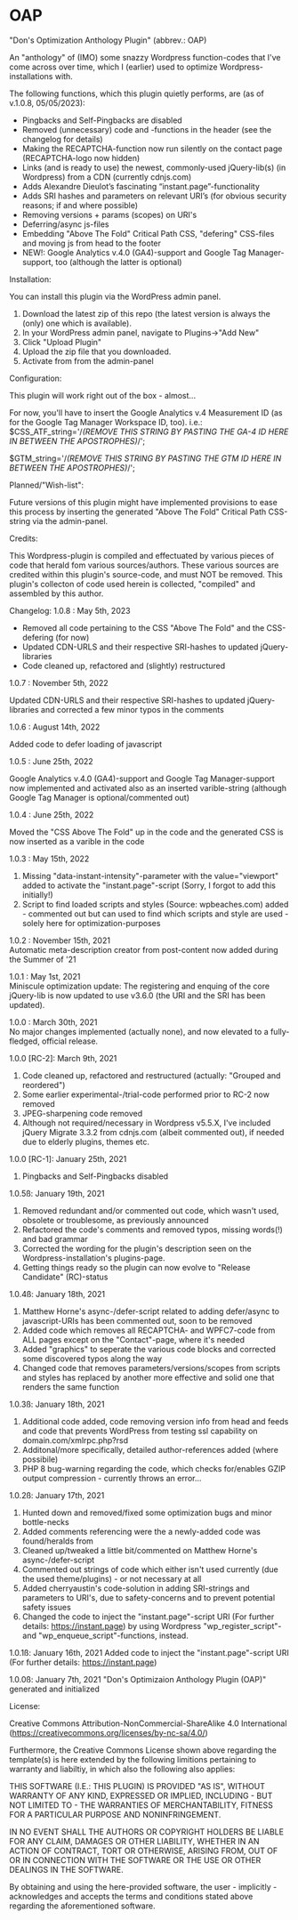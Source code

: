 # OAP
"Don's Optimization Anthology Plugin" (abbrev.: OAP)

An "anthology" of (IMO) some snazzy Wordpress function-codes that I've come across over time, which I (earlier) used to optimize Wordpress-installations with.

The following functions, which this plugin quietly performs, are (as of v.1.0.8, 05/05/2023):
- Pingbacks and Self-Pingbacks are disabled
- Removed (unnecessary) code and -functions in the header (see the changelog for details)
- Making the RECAPTCHA-function now run silently on the contact page (RECAPTCHA-logo now hidden)
- Links (and is ready to use) the newest, commonly-used jQuery-lib(s) (in Wordpress) from a CDN (currently cdnjs.com)
- Adds Alexandre Dieulot’s fascinating “instant.page”-functionality
- Adds SRI hashes and parameters on relevant URI’s (for obvious security reasons; if and where possible)
- Removing versions + params (scopes) on URI's
- Deferring/async js-files
- Embedding "Above The Fold" Critical Path CSS, "defering" CSS-files and moving js from head to the footer
- NEW!: Google Analytics v.4.0 (GA4)-support and Google Tag Manager-support, too (although the latter is optional)


Installation:

You can install this plugin via the WordPress admin panel.

1. Download the latest zip of this repo (the latest version is always the (only) one which is available).
2. In your WordPress admin panel, navigate to Plugins->"Add New"
3. Click "Upload Plugin"
4. Upload the zip file that you downloaded.
5. Activate from from the admin-panel

Configuration:

This plugin will work right out of the box - almost...

For now, you'll have to insert the Google Analytics v.4 Measurement ID (as for the Google Tag Manager Workspace ID, too).
i.e.: 
$CSS_ATF_string='/*(REMOVE THIS STRING BY PASTING THE GA-4 ID HERE IN BETWEEN THE APOSTROPHES)*/';

$GTM_string='/*(REMOVE THIS STRING BY PASTING THE GTM ID HERE IN BETWEEN THE APOSTROPHES)*/';


Planned/"Wish-list":

Future versions of this plugin might have implemented provisions to ease this process by inserting the generated "Above The Fold" Critical Path CSS-string via the admin-panel.

Credits:

This Wordpress-plugin is compiled and effectuated by various pieces of code that herald fom various sources/authors.
These various sources are credited within this plugin's source-code, and must NOT be removed. 
This plugin's collecton of code used herein is collected, "compiled" and assembled by this author.


Changelog:
1.0.8 : May 5th, 2023
- Removed all code pertaining to the CSS "Above The Fold" and the CSS-defering (for now)
- Updated CDN-URLS and their respective SRI-hashes to updated jQuery-libraries 
- Code cleaned up, refactored and (slightly) restructured

1.0.7 : November 5th, 2022

Updated CDN-URLS and their respective SRI-hashes to updated jQuery-libraries and corrected a few minor typos in the comments 

1.0.6 : August 14th, 2022

Added code to defer loading of javascript 

1.0.5 : June 25th, 2022

Google Analytics v.4.0 (GA4)-support and Google Tag Manager-support now implemented and activated also as an inserted varible-string (although Google Tag Manager is optional/commented out) 


1.0.4 : June 25th, 2022

Moved the "CSS Above The Fold" up in the code and the generated CSS is now inserted as a varible in the code 


1.0.3 : May 15th, 2022  
1. Missing "data-instant-intensity"-parameter with the value="viewport" added to activate the "instant.page"-script (Sorry, I forgot to add this initially!)
2. Script to find loaded scripts and styles (Source: wpbeaches.com) added - commented out but can used to find which scripts and style are used - solely here for optimization-purposes


1.0.2 : November 15th, 2021  
Automatic meta-description creator from post-content now added during the Summer of '21 

1.0.1 : May 1st, 2021  
Miniscule optimization update: The registering and enquing of the core jQuery-lib is now updated to use v3.6.0 (the URI and the SRI has been updated). 

1.0.0 : March 30th, 2021  
No major changes implemented (actually none), and now elevated to a fully-fledged, official release. 

1.0.0 [RC-2]: March 9th, 2021  
1. Code cleaned up, refactored and restructured (actually: "Grouped and reordered")
2. Some earlier experimental-/trial-code performed prior to RC-2 now removed 
3. JPEG-sharpening code removed
4. Although not required/necessary in Wordpress v5.5.X, I've included jQuery Migrate 3.3.2 from cdnjs.com (albeit commented out), if needed due to elderly plugins, themes etc. 

1.0.0 [RC-1]: January 25th, 2021  
1. Pingbacks and Self-Pingbacks disabled

1.0.5ß: January 19th, 2021
1. Removed redundant and/or commented out code, which wasn't used, obsolete or troublesome, as previously announced
2. Refactored the code's comments and removed typos, missing words(!) and bad grammar
3. Corrected the wording for the plugin's description seen on the Wordpress-installation's plugins-page.
4. Getting things ready so the plugin can now evolve to "Release Candidate" (RC)-status
 
1.0.4ß: January 18th, 2021
1. Matthew Horne's async-/defer-script related to adding defer/async to javascript-URIs has been commented out, soon to be removed
2. Added code which removes all RECAPTCHA- and WPFC7-code from ALL pages except on the "Contact"-page, where it's needed
3. Added "graphics" to seperate the various code blocks and corrected some discovered typos along the way
4. Changed code that removes parameters/versions/scopes from scripts and styles has replaced by another more effective and solid one that renders the same function
  
1.0.3ß: January 18th, 2021
1. Additional code added, code removing version info from head and feeds and code that prevents WordPress from testing ssl capability on domain.com/xmlrpc.php?rsd 
2. Additonal/more specifically, detailed author-references added (where possibile)
3. PHP 8 bug-warning regarding the code, which checks for/enables GZIP output compression - currently throws an error... 

1.0.2ß: January 17th, 2021
1. Hunted down and removed/fixed some optimization bugs and minor bottle-necks
2. Added comments referencing were the a newly-added code was found/heralds from
3. Cleaned up/tweaked a little bit/commented on Matthew Horne's async-/defer-script
4. Commented out strings of code which either isn't used currently (due the used theme/plugins) - or not necessary at all
5. Added cherryaustin's code-solution in adding SRI-strings and parameters to URI's, due to safety-concerns and to prevent potential safety issues
6. Changed the code to inject the "instant.page"-script URI (For further details: https://instant.page) by using Wordpress "wp_register_script"- and "wp_enqueue_script"-functions, instead.

1.0.1ß: January 16th, 2021
Added code to inject the "instant.page"-script URI (For further details: https://instant.page)

1.0.0ß: January 7th, 2021
"Don's Optimizaion Anthology Plugin (OAP)" generated and initialized

License:

Creative Commons Attribution-NonCommercial-ShareAlike 4.0 International (https://creativecommons.org/licenses/by-nc-sa/4.0/)

Furthermore, the Creative Commons License shown above regarding the template(s) is here extended by the following limitions pertaining to warranty and liabiltiy, in which also the following also applies:

THIS SOFTWARE (I.E.: THIS PLUGIN) IS PROVIDED "AS IS", WITHOUT WARRANTY OF ANY KIND, EXPRESSED OR IMPLIED, INCLUDING - BUT NOT LIMITED TO - THE WARRANTIES OF MERCHANTABILITY, FITNESS FOR A PARTICULAR PURPOSE AND NONINFRINGEMENT.

IN NO EVENT SHALL THE AUTHORS OR COPYRIGHT HOLDERS BE LIABLE FOR ANY CLAIM, DAMAGES OR OTHER LIABILITY, WHETHER IN AN ACTION OF CONTRACT, TORT OR OTHERWISE, ARISING FROM, OUT OF OR IN CONNECTION WITH THE SOFTWARE OR THE USE OR OTHER DEALINGS IN THE SOFTWARE.</p>

By obtaining and using the here-provided software, the user - implicitly - acknowledges and accepts the terms and conditions stated above regarding the aforementioned software.
